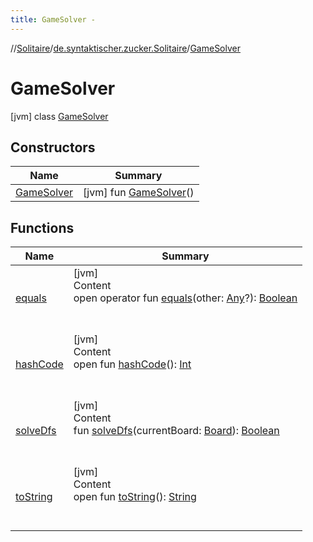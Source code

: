 ```yaml
---
title: GameSolver -
---
```

//[Solitaire](../../index.md)/[de.syntaktischer.zucker.Solitaire](../index.md)/[GameSolver](index.md)



# GameSolver  
 [jvm] class [GameSolver](index.md)   


## Constructors  
  
|  Name|  Summary| 
|---|---|
| <a name="de.syntaktischer.zucker.Solitaire/GameSolver/GameSolver/#/PointingToDeclaration/"></a>[GameSolver](-game-solver.md)| <a name="de.syntaktischer.zucker.Solitaire/GameSolver/GameSolver/#/PointingToDeclaration/"></a> [jvm] fun [GameSolver](-game-solver.md)()   <br>


## Functions  
  
|  Name|  Summary| 
|---|---|
| <a name="kotlin/Any/equals/#kotlin.Any?/PointingToDeclaration/"></a>[equals](../-undoable-command/index.md#%5Bkotlin%2FAny%2Fequals%2F%23kotlin.Any%3F%2FPointingToDeclaration%2F%5D%2FFunctions%2F-128325643)| <a name="kotlin/Any/equals/#kotlin.Any?/PointingToDeclaration/"></a>[jvm]  <br>Content  <br>open operator fun [equals](../-undoable-command/index.md#%5Bkotlin%2FAny%2Fequals%2F%23kotlin.Any%3F%2FPointingToDeclaration%2F%5D%2FFunctions%2F-128325643)(other: [Any](https://kotlinlang.org/api/latest/jvm/stdlib/kotlin/-any/index.html)?): [Boolean](https://kotlinlang.org/api/latest/jvm/stdlib/kotlin/-boolean/index.html)  <br><br><br>
| <a name="kotlin/Any/hashCode/#/PointingToDeclaration/"></a>[hashCode](../-undoable-command/index.md#%5Bkotlin%2FAny%2FhashCode%2F%23%2FPointingToDeclaration%2F%5D%2FFunctions%2F-128325643)| <a name="kotlin/Any/hashCode/#/PointingToDeclaration/"></a>[jvm]  <br>Content  <br>open fun [hashCode](../-undoable-command/index.md#%5Bkotlin%2FAny%2FhashCode%2F%23%2FPointingToDeclaration%2F%5D%2FFunctions%2F-128325643)(): [Int](https://kotlinlang.org/api/latest/jvm/stdlib/kotlin/-int/index.html)  <br><br><br>
| <a name="de.syntaktischer.zucker.Solitaire/GameSolver/solveDfs/#de.syntaktischer.zucker.Solitaire.Board/PointingToDeclaration/"></a>[solveDfs](solve-dfs.md)| <a name="de.syntaktischer.zucker.Solitaire/GameSolver/solveDfs/#de.syntaktischer.zucker.Solitaire.Board/PointingToDeclaration/"></a>[jvm]  <br>Content  <br>fun [solveDfs](solve-dfs.md)(currentBoard: [Board](../-board/index.md)): [Boolean](https://kotlinlang.org/api/latest/jvm/stdlib/kotlin/-boolean/index.html)  <br><br><br>
| <a name="kotlin/Any/toString/#/PointingToDeclaration/"></a>[toString](../-undoable-command/index.md#%5Bkotlin%2FAny%2FtoString%2F%23%2FPointingToDeclaration%2F%5D%2FFunctions%2F-128325643)| <a name="kotlin/Any/toString/#/PointingToDeclaration/"></a>[jvm]  <br>Content  <br>open fun [toString](../-undoable-command/index.md#%5Bkotlin%2FAny%2FtoString%2F%23%2FPointingToDeclaration%2F%5D%2FFunctions%2F-128325643)(): [String](https://kotlinlang.org/api/latest/jvm/stdlib/kotlin/-string/index.html)  <br><br><br>

